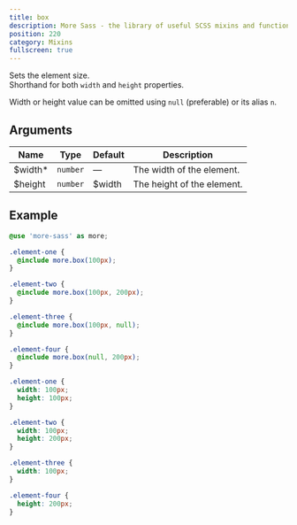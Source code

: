 ```yaml
---
title: box
description: More Sass - the library of useful SCSS mixins and functions.
position: 220
category: Mixins
fullscreen: true
---
```


Sets the element size.  
Shorthand for both `width` and `height` properties.

<alert type="info">Width or height value can be omitted using `null` (preferable) or its alias `n`.</alert>

## Arguments

| Name                                      | Type     | Default | Description                |
|-------------------------------------------|----------|---------|----------------------------|
| $width<span class="text-red-600">*</span> | `number` | —       | The width of the element.  |
| $height                                   | `number` | $width  | The height of the element. |

## Example

<code-group>
  
  <code-block label="SCSS" active>
  
  ```scss
  @use 'more-sass' as more;
  
  .element-one {
  	@include more.box(100px);
  }
  
  .element-two {
  	@include more.box(100px, 200px);
  }
  
  .element-three {
  	@include more.box(100px, null);
  }
  
  .element-four {
  	@include more.box(null, 200px);
  }
  ```
  
  </code-block>
  
  <code-block label="Output">
  
  ```css
  .element-one {
  	width: 100px;
  	height: 100px;
  }
  
  .element-two {
  	width: 100px;
  	height: 200px;
  }
  
  .element-three {
  	width: 100px;
  }
  
  .element-four {
  	height: 200px;
  }
  ```
  
  </code-block>
  
</code-group>
